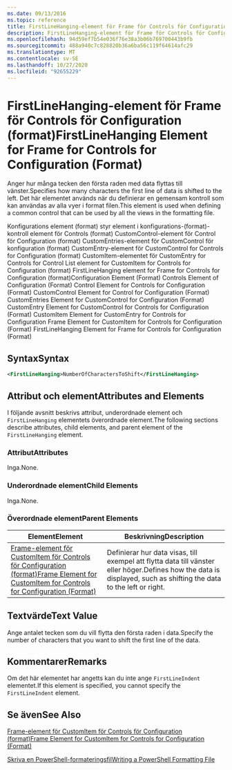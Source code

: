 ```yaml
---
ms.date: 09/13/2016
ms.topic: reference
title: FirstLineHanging-element för Frame för Controls för Configuration (format)
description: FirstLineHanging-element för Frame för Controls för Configuration (format)
ms.openlocfilehash: 94d59ef7b54e036f76e38a3b06b769700443b9fb
ms.sourcegitcommit: 488a940c7c828820b36a6ba56c119f64614afc29
ms.translationtype: MT
ms.contentlocale: sv-SE
ms.lasthandoff: 10/27/2020
ms.locfileid: "92655229"
---
```

# <a name="firstlinehanging-element-for-frame-for-controls-for-configuration-format"></a><span data-ttu-id="87ede-103">FirstLineHanging-element för Frame för Controls för Configuration (format)</span><span class="sxs-lookup"><span data-stu-id="87ede-103">FirstLineHanging Element for Frame for Controls for Configuration (Format)</span></span>

<span data-ttu-id="87ede-104">Anger hur många tecken den första raden med data flyttas till vänster.</span><span class="sxs-lookup"><span data-stu-id="87ede-104">Specifies how many characters the first line of data is shifted to the left.</span></span> <span data-ttu-id="87ede-105">Det här elementet används när du definierar en gemensam kontroll som kan användas av alla vyer i format filen.</span><span class="sxs-lookup"><span data-stu-id="87ede-105">This element is used when defining a common control that can be used by all the views in the formatting file.</span></span>

<span data-ttu-id="87ede-106">Konfigurations element (format) styr element i konfigurations-(format)-kontroll element för Controls (format) CustomControl-element för Control för Configuration (format) CustomEntries-element för CustomControl för konfiguration (format) CustomEntry-element för CustomControl for Controls for Configuration (format) CustomItem-elementet för CustomEntry for Controls for Control List element for CustomItem for Controls for Configuration (format) FirstLineHanging element for Frame for Controls for Configuration (format)</span><span class="sxs-lookup"><span data-stu-id="87ede-106">Configuration Element (Format) Controls Element of Configuration (Format) Control Element for Controls for Configuration (Format) CustomControl Element for Control for Configuration (Format) CustomEntries Element for CustomControl for Configuration (Format) CustomEntry Element for CustomControl for Controls for Configuration (Format) CustomItem Element for CustomEntry for Controls for Configuration Frame Element for CustomItem for Controls for Configuration (Format) FirstLineHanging Element for Frame for Controls for Configuration (Format)</span></span>

## <a name="syntax"></a><span data-ttu-id="87ede-107">Syntax</span><span class="sxs-lookup"><span data-stu-id="87ede-107">Syntax</span></span>

```xml
<FirstLineHanging>NumberOfCharactersToShift</FirstLineHanging>
```

## <a name="attributes-and-elements"></a><span data-ttu-id="87ede-108">Attribut och element</span><span class="sxs-lookup"><span data-stu-id="87ede-108">Attributes and Elements</span></span>

<span data-ttu-id="87ede-109">I följande avsnitt beskrivs attribut, underordnade element och `FirstLineHanging` elementets överordnade element.</span><span class="sxs-lookup"><span data-stu-id="87ede-109">The following sections describe attributes, child elements, and parent element of the `FirstLineHanging` element.</span></span>

### <a name="attributes"></a><span data-ttu-id="87ede-110">Attribut</span><span class="sxs-lookup"><span data-stu-id="87ede-110">Attributes</span></span>

<span data-ttu-id="87ede-111">Inga.</span><span class="sxs-lookup"><span data-stu-id="87ede-111">None.</span></span>

### <a name="child-elements"></a><span data-ttu-id="87ede-112">Underordnade element</span><span class="sxs-lookup"><span data-stu-id="87ede-112">Child Elements</span></span>

<span data-ttu-id="87ede-113">Inga.</span><span class="sxs-lookup"><span data-stu-id="87ede-113">None.</span></span>

### <a name="parent-elements"></a><span data-ttu-id="87ede-114">Överordnade element</span><span class="sxs-lookup"><span data-stu-id="87ede-114">Parent Elements</span></span>

|<span data-ttu-id="87ede-115">Element</span><span class="sxs-lookup"><span data-stu-id="87ede-115">Element</span></span>|<span data-ttu-id="87ede-116">Beskrivning</span><span class="sxs-lookup"><span data-stu-id="87ede-116">Description</span></span>|
|-------------|-----------------|
|[<span data-ttu-id="87ede-117">Frame-element för CustomItem för Controls för Configuration (format)</span><span class="sxs-lookup"><span data-stu-id="87ede-117">Frame Element for CustomItem for Controls for Configuration (Format)</span></span>](./frame-element-for-customitem-for-controls-for-configuration-format.md)|<span data-ttu-id="87ede-118">Definierar hur data visas, till exempel att flytta data till vänster eller höger.</span><span class="sxs-lookup"><span data-stu-id="87ede-118">Defines how the data is displayed, such as shifting the data to the left or right.</span></span>|

## <a name="text-value"></a><span data-ttu-id="87ede-119">Textvärde</span><span class="sxs-lookup"><span data-stu-id="87ede-119">Text Value</span></span>

<span data-ttu-id="87ede-120">Ange antalet tecken som du vill flytta den första raden i data.</span><span class="sxs-lookup"><span data-stu-id="87ede-120">Specify the number of characters that you want to shift the first line of the data.</span></span>

## <a name="remarks"></a><span data-ttu-id="87ede-121">Kommentarer</span><span class="sxs-lookup"><span data-stu-id="87ede-121">Remarks</span></span>

<span data-ttu-id="87ede-122">Om det här elementet har angetts kan du inte ange `FirstLineIndent` elementet.</span><span class="sxs-lookup"><span data-stu-id="87ede-122">If this element is specified, you cannot specify the `FirstLineIndent` element.</span></span>

## <a name="see-also"></a><span data-ttu-id="87ede-123">Se även</span><span class="sxs-lookup"><span data-stu-id="87ede-123">See Also</span></span>

[<span data-ttu-id="87ede-124">Frame-element för CustomItem för Controls för Configuration (format)</span><span class="sxs-lookup"><span data-stu-id="87ede-124">Frame Element for CustomItem for Controls for Configuration (Format)</span></span>](./frame-element-for-customitem-for-controls-for-configuration-format.md)

[<span data-ttu-id="87ede-125">Skriva en PowerShell-formateringsfil</span><span class="sxs-lookup"><span data-stu-id="87ede-125">Writing a PowerShell Formatting File</span></span>](./writing-a-powershell-formatting-file.md)
